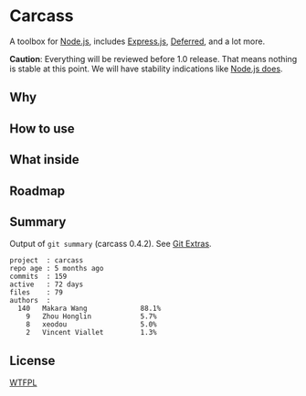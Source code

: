 # Carcass

A toolbox for [Node.js](http://nodejs.org/), includes [Express.js](http://expressjs.com/), [Deferred](https://github.com/medikoo/deferred), and a lot more.

**Caution**: Everything will be reviewed before 1.0 release. That means nothing is stable at this point. We will have stability indications like [Node.js does](http://nodejs.org/api/documentation.html#documentation_stability_index).

## Why

## How to use

## What inside

## Roadmap

## Summary

Output of `git summary` (carcass 0.4.2). See [Git Extras](https://github.com/visionmedia/git-extras).

```
project  : carcass
repo age : 5 months ago
commits  : 159
active   : 72 days
files    : 79
authors  :
  140	Makara Wang             88.1%
    9	Zhou Honglin            5.7%
    8	xeodou                  5.0%
    2	Vincent Viallet         1.3%
```

## License

[WTFPL](http://en.wikipedia.org/wiki/WTFPL)
